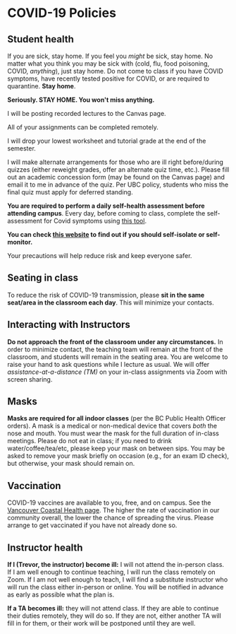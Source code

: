 # COVID-19 Policies

## Student health

If you are sick, stay home. If you feel you *might* be sick, stay home.
No matter what you think you may be sick with (cold, flu, food poisoning, COVID, *anything*),
just stay home. Do not come to class if you have COVID symptoms, have recently tested positive
for COVID, or are required to quarantine. **Stay home**.

**Seriously. STAY HOME. You won't miss anything.**

I will be posting recorded lectures to the Canvas page.

All of your assignments can be completed remotely.

I will drop your lowest worksheet and tutorial grade at the end of the semester.

I will make alternate arrangements for those who are ill right before/during quizzes
(either reweight grades, offer an alternate quiz time, etc.). 
Please fill out an academic concession form (may be found on the Canvas page) and email
it to me in advance of the quiz. 
Per UBC policy, students who miss the final quiz must apply for deferred standing.

**You are required to perform a daily self-health assessment before attending campus**. Every day,
before coming to class, complete the self-assessment for Covid symptoms using
[this tool](https://bc.thrive.health/covid19/en).

**You can check [this website](http://www.bccdc.ca/health-info/diseases-conditions/covid-19/self-isolation#Who) to find
out if you should self-isolate or self-monitor.**

Your precautions will help reduce risk and keep everyone safer. 

## Seating in class
To reduce the risk of COVID-19 transmission, please **sit in the same seat/area in the classroom each day**. 
This will minimize your contacts. 

## Interacting with Instructors
**Do not approach the front of the classroom under any circumstances.** 
In order to minimize contact, the teaching team will remain at the front of the classroom,
and students will remain in the seating area. 
You are welcome to raise your hand to ask questions while I lecture as usual.
We will offer *assistance-at-a-distance (TM)* on your in-class assignments via Zoom with screen sharing.

## Masks
**Masks are required for all indoor classes** (per the BC Public Health Officer
orders). A mask is a medical or non-medical device that covers *both* the nose and mouth.
You must wear the mask for the full duration of in-class meetings.
Please do not eat in class; if you need to drink water/coffee/tea/etc, please keep your mask
on between sips. You may be asked to remove your mask briefly on occasion 
(e.g., for an exam ID check), but otherwise, your mask should remain on.

## Vaccination
COVID-19 vaccines are available to you, free, and on campus. 
See the [Vancouver Coastal Health page](http://www.vch.ca/covid-19/covid-19-vaccine). 
The higher the rate of
vaccination in our community overall, the lower the chance of spreading the
virus. Please arrange to get vaccinated if you have not already done so. 

## Instructor health
**If I (Trevor, the instructor) become ill:** I will not attend the in-person class. If I am well enough to continue teaching,
I will run the class remotely on Zoom. If I am not well enough to teach, I will find a substitute instructor
who will run the class either in-person or online. You will be notified in advance as early as possible what the 
plan is.

**If a TA becomes ill:** they will not attend class.
If they are able to continue their duties remotely, they will do so.
If they are not, either another TA will fill in for them, or their work
will be postponed until they are well.


